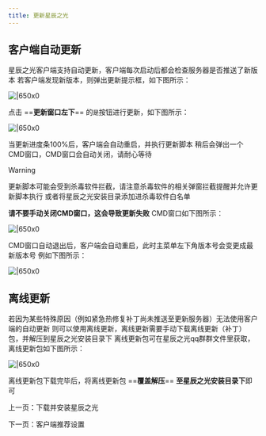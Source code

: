 ```yaml
---
title: 更新星辰之光
---
```


## 客户端自动更新

星辰之光客户端支持自动更新，客户端每次启动后都会检查服务器是否推送了新版本
若客户端发现新版本，则弹出更新提示框，如下图所示：

![|650x0](image/UpdateES/1711774500296.webp)

点击 ==**更新窗口左下**== 的`是`按钮进行更新，如下图所示：

![|650x0](image/UpdateES/1711774498201.webp)

当更新进度条100%后，客户端会自动重启，并执行更新脚本
稍后会弹出一个CMD窗口，CMD窗口会自动关闭，请耐心等待

> [!warning]
> 更新脚本可能会受到杀毒软件拦截，请注意杀毒软件的相关弹窗拦截提醒并允许更新脚本执行
> 或者将星辰之光安装目录添加进杀毒软件白名单

**请不要手动关闭CMD窗口，这会导致更新失败**
CMD窗口如下图所示：

![|650x0](image/UpdateES/1711774502106.webp)

CMD窗口自动退出后，客户端会自动重启，此时主菜单左下角版本号会变更成最新版本号
例如下图所示：

![|650x0](image/UpdateES/1711774504217.webp)

## 离线更新

若因为某些特殊原因（例如紧急热修复补丁尚未推送至更新服务器）无法使用客户端的自动更新
则可以使用离线更新，离线更新需要手动下载离线更新（补丁）包，并解压到星辰之光安装目录下
离线更新包可在星辰之光qq群群文件里获取，离线更新包如下图所示：

![|650x0](image/UpdateES/1711776152778.webp)

离线更新包下载完毕后，将离线更新包 ==**覆盖解压**== **至星辰之光安装目录下**即可

<GuideButton to="/QuickStart/DownloadES">上一页：下载并安装星辰之光</GuideButton>

<GuideButton to="/QuickStart/ESSetting">下一页：客户端推荐设置</GuideButton>
